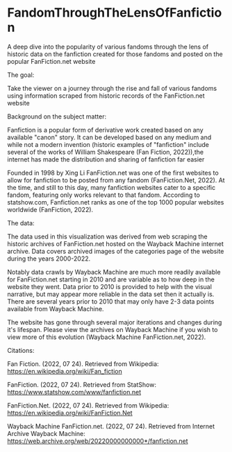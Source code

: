 # FandomThroughTheLensOfFanfiction
A deep dive into the popularity of various fandoms through the lens of historic data on the fanfiction created for those fandoms and posted on the popular FanFiction.net website

The goal:

Take the viewer on a journey through the rise and fall of various fandoms using information scraped from historic records of the FanFiction.net website

Background on the subject matter:

Fanfiction is a popular form of derivative work created based on any available "canon" story. It can be developed based on any medium and while not a modern invention (historic examples of "fanfiction" include several of the works of William Shakespeare (Fan Fiction, 2022)),the internet has made the distribution and sharing of fanfiction far easier

Founded in 1998 by Xing Li FanFiction.net was one of the first websites to allow for fanfiction to be posted from any fandom (FanFiction.Net, 2022). At the time, and still to this day, many fanfiction websites cater to a specific fandom, featuring only works relevant to that fandom. According to statshow.com, Fanfiction.net ranks as one of the top 1000 popular websites worldwide (FanFiction, 2022).

The data:

The data used in this visualization was derived from web scraping the historic archives of FanFiction.net hosted on the Wayback Machine internet archive. Data covers archived images of the categories page of the website during the years 2000-2022. 

Notably data crawls by Wayback Machine are much more readily available for FanFiction.net starting in 2010 and are variable as to how deep in the website they went. Data prior to 2010 is provided to help with the visual narrative, but may appear more reliable in the data set then it actually is. There are several years prior to 2010 that may only have 2-3 data points available from Wayback Machine.

The website has gone through several major iterations and changes during it's lifespan. Please view the archives on Wayback Machine if you wish to view more of this evolution (Wayback Machine FanFiction.net, 2022).

Citations:

Fan Fiction. (2022, 07 24). Retrieved from Wikipedia: https://en.wikipedia.org/wiki/Fan_fiction

FanFiction. (2022, 07 24). Retrieved from StatShow: https://www.statshow.com/www/fanfiction.net

FanFiction.Net. (2022, 07 24). Retrieved from Wikipedia: https://en.wikipedia.org/wiki/FanFiction.Net

Wayback Machine FanFiction.net. (2022, 07 24). Retrieved from Internet Archive Wayback Machine: https://web.archive.org/web/20220000000000*/fanfiction.net
